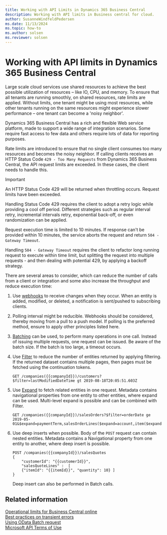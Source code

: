 ```yaml
---
title: Working with API Limits in Dynamics 365 Business Central
description: Working with API limits in Business central for cloud.
author: SusanneWindfeldPedersen
ms.date: 11/13/2024
ms.topic: how-to
ms.author: solsen
ms.reviewer: solsen
---
```


# Working with API limits in Dynamics 365 Business Central

Large scale cloud services use shared resources to achieve the best possible utilization of resources – like IO, CPU, and memory. To ensure that all tenants are running smoothly, on shared resources, rate limits are applied. Without limits, one tenant might be using most resources, while other tenants running on the same resources might experience slower performance – one tenant can become a 'noisy neighbor'.  

Dynamics 365 Business Central has a rich and flexible Web service platform, made to support a wide range of integration scenarios. Some require fast access to few data and others require lots of data for reporting purposes.

Rate limits are introduced to ensure that no single client consumes too many resources and becomes the noisy neighbor. If calling clients receives an HTTP Status Code `429 - Too Many Requests` from Dynamics 365 Business Central, the API request limits are exceeded. In these cases, the client needs to handle this.
 
> [!IMPORTANT]  
> An HTTP Status Code 429 will be returned when throttling occurs. Request limits have been exceeded.

Handling Status Code 429 requires the client to adopt a retry logic while providing a cool off period. Different strategies such as regular interval retry, incremental intervals retry, exponential back-off, or even randomization can be applied.  

Request execution time is limited to 10 minutes. If response can't be provided within 10 minutes, the service aborts the request and return `504 - Gateway Timeout`.

Handling `504 - Gateway Timeout` requires the client to refactor long running request to execute within time limit, but splitting the request into multiple requests - and then dealing with potential 429, by applying a backoff strategy.  

There are several areas to consider, which can reduce the number of calls from a client or integration and some also increase the throughput and reduce execution time: 

1. Use [webhooks](dynamics-subscriptions.md) to receive changes when they occur. When an entity is added, modified, or deleted, a notification is sent/pushed to subscribing clients. 

2. Polling interval might be reducible. Webhooks should be considered, thereby moving from a pull to a push model. If polling is the preferred method, ensure to apply other principles listed here.

3. [Batching](https://docs.oasis-open.org/odata/odata/v4.01/csprd05/part1-protocol/odata-v4.01-csprd05-part1-protocol.html#_Toc14172866) can be used, to perform many operations in one call. Instead of issuing multiple requests, one request can be issued. Be aware of the batch size. If the batch is too large, a timeout occurs. 

4. Use [Filter](https://docs.oasis-open.org/odata/odata/v4.01/csprd05/part2-url-conventions/odata-v4.01-csprd05-part2-url-conventions.html#_Toc14103724) to reduce the number of entities returned by applying filtering. If the returned dataset contains multiple pages, then pages must be fetched using the continuation tokens.  
    ``` 
    GET /companies({{companyId}})/customers?$filter=lastModifiedDateTime gt 2019-08-18T20:05:51.603Z 
    ```

5. Use [Expand](https://docs.oasis-open.org/odata/odata/v4.01/csprd05/part1-protocol/odata-v4.01-csprd05-part1-protocol.html#_Toc14172769) to fetch related entities in one request. Metadata contains navigational properties from one entity to other entities, where expand can be used. Multi-level expand is possible and can be combined with Filter.  
    ```
    GET /companies({{companyId}})/salesOrders?$filter=orderDate ge 2019-05-01&$expand=paymentTerm,salesOrderLines($expand=account,item($expand=itemCategory)) 
    ```

6. Use deep inserts when possible. Body of the `POST` request can contain nested entities. Metadata contains a Navigational property from one entity to another, where deep insert is possible.
    ```
    POST /companies({{companyId}})/salesQuotes 
    { 
        "customerId": "{{customerId}}", 
        "salesQuoteLines" :  [ 
        {"itemId": "{{itemId}}", "quantity": 10} ] 
    }
   ```

    Deep insert can also be performed in Batch calls.

## Related information

[Operational limits for Business Central online](/dynamics365/business-central/dev-itpro/administration/operational-limits-online)  
[Best practices on transient errors](/azure/architecture/best-practices/transient-faults)  
[Using OData Batch request](/openspecs/windows_protocols/ms-odata/dd99aa5c-d81e-4eac-9e07-039491356bf6)  
[Microsoft API Terms of Use](/legal/microsoft-apis/terms-of-use)